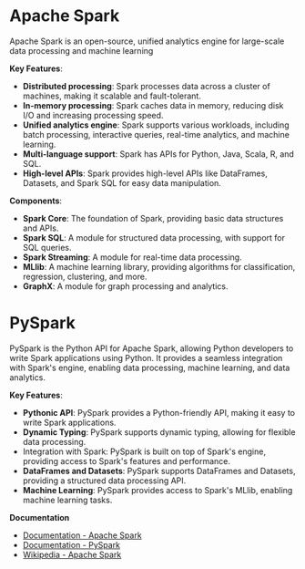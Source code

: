 # Apache Spark

Apache Spark is an open-source, unified analytics engine for large-scale data processing and machine learning

**Key Features**:
- **Distributed processing**: Spark processes data across a cluster of machines, making it scalable and fault-tolerant.
- **In-memory processing**: Spark caches data in memory, reducing disk I/O and increasing processing speed.
- **Unified analytics engine**: Spark supports various workloads, including batch processing, interactive queries, real-time analytics, and machine learning.
- **Multi-language support**: Spark has APIs for Python, Java, Scala, R, and SQL.
- **High-level APIs**: Spark provides high-level APIs like DataFrames, Datasets, and Spark SQL for easy data manipulation.

**Components**:
- **Spark Core**: The foundation of Spark, providing basic data structures and APIs.
- **Spark SQL**: A module for structured data processing, with support for SQL queries.
- **Spark Streaming**: A module for real-time data processing.
- **MLlib**: A machine learning library, providing algorithms for classification, regression, clustering, and more.
- **GraphX**: A module for graph processing and analytics.

# PySpark

PySpark is the Python API for Apache Spark, allowing Python developers to write Spark applications using Python. It provides a seamless integration with Spark's engine, enabling data processing, machine learning, and data analytics.

**Key Features**:
- **Pythonic API**: PySpark provides a Python-friendly API, making it easy to write Spark applications.
- **Dynamic Typing**: PySpark supports dynamic typing, allowing for flexible data processing.
- Integration with Spark: PySpark is built on top of Spark's engine, providing access to Spark's features and performance.
- **DataFrames and Datasets**: PySpark supports DataFrames and Datasets, providing a structured data processing API.
- **Machine Learning**: PySpark provides access to Spark's MLlib, enabling machine learning tasks.

**Documentation**
- [Documentation - Apache Spark](https://spark.apache.org/docs/latest/)
- [Documentation - PySpark](https://spark.apache.org/docs/latest/api/python/index.html)
- [Wikipedia - Apache Spark](https://en.wikipedia.org/wiki/Apache_Spark)